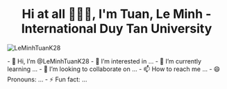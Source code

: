 <h1 align="center">Hi at all 👋👋👋, I'm Tuan, Le Minh - International Duy Tan University</h1>

<p align="left"> <img src="https://komarev.com/ghpvc/?username=LeMinhTuanK28&label=Profile%20views&color=0e75b6&style=flat" alt="LeMinhTuanK28" /> </p>
- 👋 Hi, I’m @LeMinhTuanK28
- 👀 I’m interested in ...
- 🌱 I’m currently learning ...
- 💞️ I’m looking to collaborate on ...
- 📫 How to reach me ...
- 😄 Pronouns: ...
- ⚡ Fun fact: ...

<!---
LeMinhTuanK28/LeMinhTuanK28 is a ✨ special ✨ repository because its `README.md` (this file) appears on your GitHub profile.
You can click the Preview link to take a look at your changes.
--->
